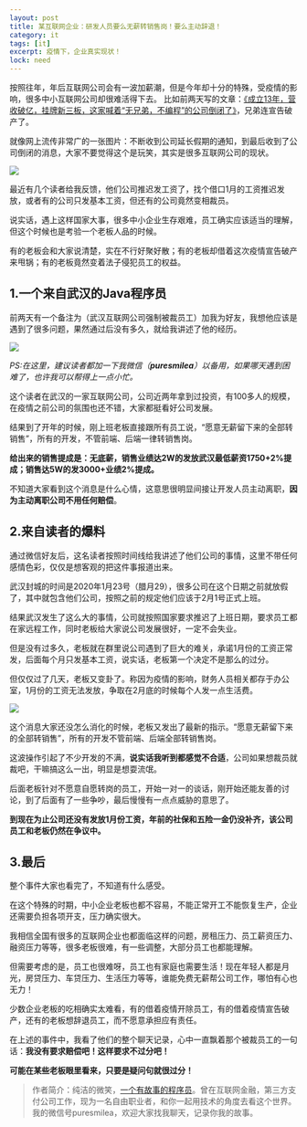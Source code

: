 ```yaml
---
layout: post
title: 某互联网企业：研发人员要么无薪转销售岗！要么主动辞退！
category: it
tags: [it]
excerpt: 疫情下，企业真实现状！
lock: need
---
```



按照往年，年后互联网公司会有一波加薪潮，但是今年却十分的特殊，受疫情的影响，很多中小互联网公司却很难活得下去。
比如前两天写的文章：[《成立13年，营收破亿，挂牌新三板，这家喊着“无兄弟，不编程”的公司倒闭了》](http://www.itmacoder.com/it/2020/02/10/xiongdilian.html)，兄弟连宣告破产了。

就像网上流传非常广的一张图片：不断收到公司延长假期的通知，到最后收到了公司倒闭的消息，大家不要觉得这个是玩笑，其实是很多互联网公司的现状。

![](http://favorites.ren/assets/images/2020/it/caiyuan01.jpeg)

最近有几个读者给我反馈，他们公司推迟发工资了，找个借口1月的工资推迟发放，或者有的公司只发基本工资，但还有的公司竟然变相裁员。

说实话，遇上这样国家大事，很多中小企业生存艰难，员工确实应该适当的理解，但这个时候也是考验一个老板人品的时候。

有的老板会和大家说清楚，实在不行好聚好散；有的老板却借着这次疫情宣告破产来甩锅；有的老板竟然变着法子侵犯员工的权益。

## 1.一个来自武汉的Java程序员

前两天有一个备注为（武汉互联网公司强制被裁员工）加我为好友，我想他应该是遇到了很多问题，果然通过后没有多久，就给我讲述了他的经历。

![](http://favorites.ren/assets/images/2020/it/caiyuan02.jpg)

*PS:在这里，建议读者都加一下我微信（**puresmilea**）以备用，如果哪天遇到困难了，也许我可以帮得上一点小忙。*

这个读者在武汉的一家互联网公司，公司近两年拿到过投资，有100多人的规模，在疫情之前公司的氛围也还不错，大家都挺看好公司发展。

结果到了开年的时候，刚上班老板直接跟所有员工说，“愿意无薪留下来的全部转销售”，所有的开发，不管前端、后端一律转销售岗。

**给出来的销售提成是：无底薪，销售业绩达2W的发放武汉最低薪资1750+2%提成；销售达5W的发3000+业绩2%提成。**

不知道大家看到这个消息是什么心情，这意思很明显间接让开发人员主动离职，**因为主动离职公司不用任何赔偿**。

## 2.来自读者的爆料

通过微信好友后，这名读者按照时间线给我讲述了他们公司的事情，这里不带任何感情色彩，仅仅是想客观的把这件事报道出来。

武汉封城的时间是2020年1月23号（腊月29），很多公司在这个日期之前就放假了，其中就包含他们公司，按照之前的规定他们应该于2月1号正式上班。

结果武汉发生了这么大的事情，公司就按照国家要求推迟了上班日期，要求员工都在家远程工作，同时老板给大家说公司发展很好，一定不会失业。

但是没有过多久，老板就在群里说公司遇到了巨大的难关，承诺1月份的工资正常发，后面每个月只发基本工资，说实话，老板第一个决定不是那么的过分。

但仅仅过了几天，老板又变卦了。称因为疫情的影响，财务人员相关都存于办公室，1月份的工资无法发放，争取在2月底的时候每个人发一点生活费。

![](http://favorites.ren/assets/images/2020/it/caiyuan03.jpg)

这个消息大家还没怎么消化的时候，老板又发出了最新的指示。“愿意无薪留下来的全部转销售”，所有的开发不管前端、后端全部转销售岗。

这波操作引起了不少开发的不满，**说实话我听到都感觉不合适**，公司如果想裁员就裁吧，干嘛搞这么一出，明显是想耍流氓。

后面老板针对不愿意自愿转岗的员工，开始一对一的谈话，刚开始还能友善的讨论，到了后面有了一些争吵，最后慢慢有一点点威胁的意思了。

**到现在为止公司还没有发放1月份工资，年前的社保和五险一金仍没补齐，该公司员工和老板仍然在争议中。**

## 3.最后

整个事件大家也看完了，不知道有什么感受。

在这个特殊的时期，中小企业老板也都不容易，不能正常开工不能恢复生产，企业还需要负担各项开支，压力确实很大。

我相信全国有很多的互联网企业也都面临这样的问题，房租压力、员工薪资压力、融资压力等等，很多老板很难，有一些调整，大部分员工也都能理解。

但需要考虑的是，员工也很难呀，员工也有家庭也需要生活！现在年轻人都是月光，房贷压力、车贷压力、生活压力等等，谁能免费无薪帮公司工作，哪怕有心也无力！

少数企业老板的吃相确实太难看，有的借着疫情开除员工，有的借着疫情宣告破产，还有的老板想辞退员工，而不愿意承担应有责任。

在上述的事件中，我看了他们的整个聊天记录，心中一直飘着那个被裁员工的一句话：**我没有要求赔偿吧！这样要求不过分吧！**

**可能在某些老板眼里看来，只要是疑问句就很过分！**



>作者简介：纯洁的微笑，[一个有故事的程序员](http://www.itmacoder.com/it/2019/12/18/xinzi-10year.html)。曾在互联网金融，第三方支付公司工作，现为一名自由职业者，和你一起用技术的角度去看这个世界。我的微信号puresmilea，欢迎大家找我聊天，记录你我的故事。